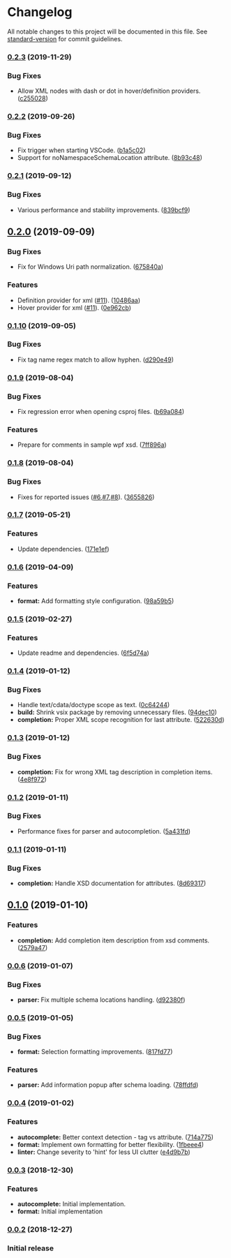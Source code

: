 # Changelog

All notable changes to this project will be documented in this file. See [standard-version](https://github.com/conventional-changelog/standard-version) for commit guidelines.

### [0.2.3](https://github.com/rogalmic/vscode-xml-complete/compare/v0.2.2...v0.2.3) (2019-11-29)


### Bug Fixes

* Allow XML nodes with dash or dot in hover/definition providers. ([c255028](https://github.com/rogalmic/vscode-xml-complete/commit/c255028a6015821d1cc925ca79a223ab59d9a3f3))

### [0.2.2](https://github.com/rogalmic/vscode-xml-complete/compare/v0.2.1...v0.2.2) (2019-09-26)


### Bug Fixes

* Fix trigger when starting VSCode. ([b1a5c02](https://github.com/rogalmic/vscode-xml-complete/commit/b1a5c02))
* Support for noNamespaceSchemaLocation attribute. ([8b93c48](https://github.com/rogalmic/vscode-xml-complete/commit/8b93c48))

### [0.2.1](https://github.com/rogalmic/vscode-xml-complete/compare/v0.2.0...v0.2.1) (2019-09-12)


### Bug Fixes

* Various performance and stability improvements. ([839bcf9](https://github.com/rogalmic/vscode-xml-complete/commit/839bcf9))

## [0.2.0](https://github.com/rogalmic/vscode-xml-complete/compare/v0.1.10...v0.2.0) (2019-09-09)


### Bug Fixes

* Fix for Windows Uri path normalization. ([675840a](https://github.com/rogalmic/vscode-xml-complete/commit/675840a))


### Features

* Definition provider for xml ([#11](https://github.com/rogalmic/vscode-xml-complete/issues/11)). ([10486aa](https://github.com/rogalmic/vscode-xml-complete/commit/10486aa))
* Hover provider for xml ([#11](https://github.com/rogalmic/vscode-xml-complete/issues/11)). ([0e962cb](https://github.com/rogalmic/vscode-xml-complete/commit/0e962cb))

### [0.1.10](https://github.com/rogalmic/vscode-xml-complete/compare/v0.1.9...v0.1.10) (2019-09-05)


### Bug Fixes

* Fix tag name regex match to allow hyphen. ([d290e49](https://github.com/rogalmic/vscode-xml-complete/commit/d290e49))

### [0.1.9](https://github.com/rogalmic/vscode-xml-complete/compare/v0.1.8...v0.1.9) (2019-08-04)


### Bug Fixes

* Fix regression error when opening csproj files. ([b69a084](https://github.com/rogalmic/vscode-xml-complete/commit/b69a084))


### Features

* Prepare for comments in sample wpf xsd. ([7ff896a](https://github.com/rogalmic/vscode-xml-complete/commit/7ff896a))



### [0.1.8](https://github.com/rogalmic/vscode-xml-complete/compare/v0.1.7...v0.1.8) (2019-08-04)


### Bug Fixes

* Fixes for reported issues ([#6](https://github.com/rogalmic/vscode-xml-complete/issues/6),[#7](https://github.com/rogalmic/vscode-xml-complete/issues/7),[#8](https://github.com/rogalmic/vscode-xml-complete/issues/8)). ([3655826](https://github.com/rogalmic/vscode-xml-complete/commit/3655826))



### [0.1.7](https://github.com/rogalmic/vscode-xml-complete/compare/v0.1.6...v0.1.7) (2019-05-21)


### Features

* Update dependencies. ([171e1ef](https://github.com/rogalmic/vscode-xml-complete/commit/171e1ef))



### [0.1.6](https://github.com/rogalmic/vscode-xml-complete/compare/v0.1.5...v0.1.6) (2019-04-09)


### Features

* **format:** Add formatting style configuration. ([98a59b5](https://github.com/rogalmic/vscode-xml-complete/commit/98a59b5))



### [0.1.5](https://github.com/rogalmic/vscode-xml-complete/compare/v0.1.4...v0.1.5) (2019-02-27)


### Features

* Update readme and dependencies. ([6f5d74a](https://github.com/rogalmic/vscode-xml-complete/commit/6f5d74a))



### [0.1.4](https://github.com/rogalmic/vscode-xml-complete/compare/v0.1.3...v0.1.4) (2019-01-12)


### Bug Fixes

* Handle text/cdata/doctype scope as text. ([0c64244](https://github.com/rogalmic/vscode-xml-complete/commit/0c64244))
* **build:** Shrink vsix package by removing unnecessary files. ([94dec10](https://github.com/rogalmic/vscode-xml-complete/commit/94dec10))
* **completion:** Proper XML scope recognition for last attribute. ([522630d](https://github.com/rogalmic/vscode-xml-complete/commit/522630d))



### [0.1.3](https://github.com/rogalmic/vscode-xml-complete/compare/v0.1.2...v0.1.3) (2019-01-12)


### Bug Fixes

* **completion:** Fix for wrong XML tag description in completion items. ([4e8f972](https://github.com/rogalmic/vscode-xml-complete/commit/4e8f972))



### [0.1.2](https://github.com/rogalmic/vscode-xml-complete/compare/v0.1.1...v0.1.2) (2019-01-11)


### Bug Fixes

* Performance fixes for parser and autocompletion. ([5a431fd](https://github.com/rogalmic/vscode-xml-complete/commit/5a431fd))



### [0.1.1](https://github.com/rogalmic/vscode-xml-complete/compare/v0.1.0...v0.1.1) (2019-01-11)


### Bug Fixes

* **completion:**  Handle XSD documentation for attributes. ([8d69317](https://github.com/rogalmic/vscode-xml-complete/commit/8d69317))



## [0.1.0](https://github.com/rogalmic/vscode-xml-complete/compare/v0.0.6...v0.1.0) (2019-01-10)


### Features

* **completion:** Add completion item description from xsd comments. ([2579a47](https://github.com/rogalmic/vscode-xml-complete/commit/2579a47))



### [0.0.6](https://github.com/rogalmic/vscode-xml-complete/compare/v0.0.5...v0.0.6) (2019-01-07)


### Bug Fixes

* **parser:** Fix multiple schema locations handling. ([d92380f](https://github.com/rogalmic/vscode-xml-complete/commit/d92380f))



### [0.0.5](https://github.com/rogalmic/vscode-xml-complete/compare/v0.0.4...v0.0.5) (2019-01-05)


### Bug Fixes

* **format:** Selection formatting improvements. ([817fd77](https://github.com/rogalmic/vscode-xml-complete/commit/817fd77))


### Features

* **parser:** Add information popup after schema loading. ([78ffdfd](https://github.com/rogalmic/vscode-xml-complete/commit/78ffdfd))



### [0.0.4](https://github.com/rogalmic/vscode-xml-complete/compare/v0.0.3...v0.0.4) (2019-01-02)


### Features

* **autocomplete:**  Better context detection - tag vs attribute. ([714a775](https://github.com/rogalmic/vscode-xml-complete/commit/714a775))
* **format:** Implement own formatting for better flexibility. ([1fbeee4](https://github.com/rogalmic/vscode-xml-complete/commit/1fbeee4))
* **linter:** Change severity to 'hint' for less UI clutter ([e4d9b7b](https://github.com/rogalmic/vscode-xml-complete/commit/e4d9b7b))



### [0.0.3](https://github.com/rogalmic/vscode-xml-complete/compare/v0.0.2...v0.0.3) (2018-12-30)


### Features

* **autocomplete:**  Initial implementation.
* **format:**  Initial implementation



### [0.0.2](https://github.com/rogalmic/vscode-xml-complete) (2018-12-27)

### Initial release